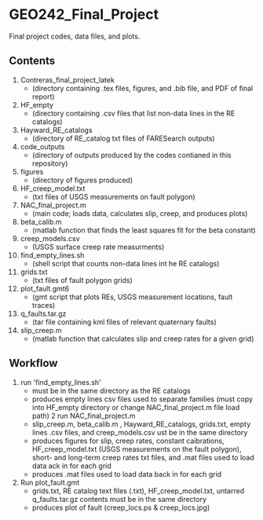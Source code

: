 # GEO242_Final_Project
Final project codes, data files, and plots.

## Contents
1. Contreras_final_project_latek 
    - (directory containing .tex files, figures, and .bib file, and PDF of final report)
2. HF_empty 
    - (directory containing .csv files that list non-data lines in the RE catalogs)
3. Hayward_RE_catalogs 
    - (directory of RE_catalog txt files of FARESearch outputs)
4. code_outputs 
    - (directory of outputs produced by the codes contianed in this repository)
5. figures 
    - (directory of figures produced)
6.  HF_creep_model.txt 
    - (txt files of USGS measurements on fault polygon)
7. NAC_final_project.m 
    - (main code; loads data, calculates slip, creep, and produces plots)
8. beta_calib.m 
    - (matlab function that finds the least squares fit for the beta constant)
9. creep_models.csv 
    - (USGS surface creep rate measurments)
10. find_empty_lines.sh 
    - (shell script that counts non-data lines int he RE catalogs)
11. grids.txt 
    - (txt files of fault polygon grids)
12. plot_fault.gmt6 
    - (gmt script that plots REs, USGS measurement locations, fault traces)
13. q_faults.tar.gz 
    - (tar file containing kml files of relevant quaternary faults)
14. slip_creep.m 
    - (matlab function that calculates slip and creep rates for a given grid)

## Workflow
1. run 'find_empty_lines.sh'
    - must be in the same directory as the RE catalogs
    - produces empty lines csv files used to separate families (must copy into HF_empty directory or change NAC_final_project.m file load path)
2 run NAC_final_project.m
    - slip_creep.m, beta_calib.m , Hayward_RE_catalogs, grids.txt, empty lines .csv files, and creep_models.csv ust be in the same directory
    - produces figures for slip, creep rates, constant caibrations, HF_creep_model.txt (USGS measurements on the fault polygon), short- and long-term creep rates txt files, and .mat files used to load data ack in for each grid
    - produces .mat files used to load data back in for each grid
3. Run plot_fault.gmt
    - grids.txt, RE catalog text files (.txt), HF_creep_model.txt, untarred q_faults.tar.gz contents must be in the same directory
    - produces plot of fault (creep_locs.ps & creep_locs.jpg)

